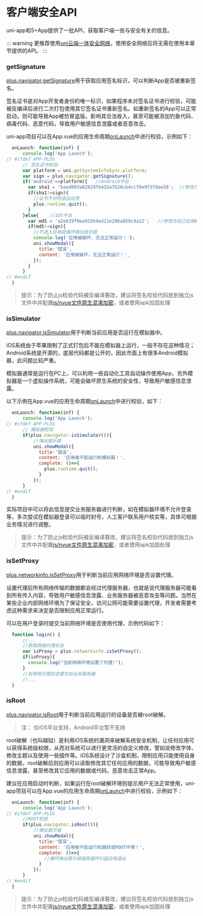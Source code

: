# 客户端安全API

uni-app和5+App提供了一批API，获取客户端一些与安全有关的信息。

::: warning
更推荐使用[uni云端一体安全网络](https://doc.dcloud.net.cn/uniCloud/secure-network.html)，使用安全网络后将无需在使用本章节提供的API。
:::

### getSignature
[plus.navigator.getSignature](https://www.html5plus.org/doc/zh_cn/navigator.html#plus.navigator.getSignature)用于获取应用签名标识，可以判断App是否被重新签名。

签名证书是对App开发者身份的唯一标识，如果程序未对签名证书进行校验，可能被反编译后进行二次打包使用其它签名证书重新签名。如重新签名的App可以正常启动，则可能导致App被仿冒盗版，影响其合法收入，甚至可能被添加钓鱼代码、病毒代码、恶意代码，导致用户敏感信息泄露或者恶意攻击。

uni-app项目可以在App.vue的应用生命周期[onLaunch](https://uniapp.dcloud.io/collocation/frame/lifecycle?id=%e5%ba%94%e7%94%a8%e7%94%9f%e5%91%bd%e5%91%a8%e6%9c%9f)中进行校验，示例如下：
``` js
  onLaunch: function(inf) {
      console.log('App Launch');
// #ifdef APP-PLUS
      // 签名证书检验
      var platform = uni.getSystemInfoSync.platform;
      var sign = plus.navigator.getSignature();
      if('android'==platform){   //Android平台
        var sha1 = 'baad093a82829fb432a7b28cb4ccf0e9f37dae58';  //修改为自己应用签名证书SHA-1值，是全小写并且中间不包含“:”符号
        if(sha1!=sign){
          //证书不对时退出应用
          plus.runtime.quit();
        }
      }else{    //iOS平台
        var md5 = 'a2e629f0ea915b4ed11e296a059c9a12';   //修改为自己应用Apple Bunld ID(AppID)的md5值
        if(md5!=sign){
          //不进入应用或循环弹出提示框
          console.log('应用被破坏，无法正常运行！');
          uni.showModal({
            title:'错误',
            content: '应用被破坏，无法正常运行！',
          });
        }
      }
// #endif
  }

```

> 提示：为了防止js检验代码被反编译篡改，建议将签名校验代码放到独立js文件中并配置[js/nvue文件原生混淆加密](app-sec-confusion)，或者使用apk加固处理


### isSimulator
[plus.navigator.isSimulator](https://www.html5plus.org/doc/zh_cn/navigator.html#plus.navigator.isSimulator)用于判断当前应用是否运行在模拟器中。

iOS系统由于苹果限制了正式打包后不能在模拟器上运行，一般不存在这种情况；Android系统是开源的，底层代码都是公开的，因此市面上有很多Android模拟器，此问题比较严重。

模拟器通常是运行在PC上，可以利用一些自动化工具自动操作使用App，另外模拟器是一个虚拟操作系统，可能会破坏原生系统的安全性，导致用户敏感信息泄露。

以下示例在App.vue的应用生命周期[onLaunch](https://uniapp.dcloud.io/collocation/frame/lifecycle?id=%e5%ba%94%e7%94%a8%e7%94%9f%e5%91%bd%e5%91%a8%e6%9c%9f)中进行校验，如下：
``` js
  onLaunch: function(inf) {
      console.log('App Launch');
// #ifdef APP-PLUS
      // 模拟器检验
      if(plus.navigator.isSimulator()){
          //弹出提示框
          uni.showModal({
            title:'错误',
            content: '应用被不能运行到模拟器！',
            complete: ()=>{
              plus.runtime.quit();
            }
          });
      }
// #endif
  }
```

实际项目中可以将此信息提交业务服务器进行判断，如在模拟器环境不允许登录等，多次尝试在模拟器登录可以临时封号，人工客户联系用户核实等，具体可根据业务情况进行调整。

> 提示：为了防止js检验代码被反编译篡改，建议将签名校验代码放到独立js文件中并配置[js/nvue文件原生混淆加密](app-sec-confusion)，或者使用apk加固处理


### isSetProxy
[plus.networkinfo.isSetProxy](https://www.html5plus.org/doc/zh_cn/device.html#plus.networkinfo.isSetProxy)用于判断当前应用网络环境是否设置代理。

设置代理后所有网络传输的数据都会经过代理服务器，也就是说代理服务器可能看到所有传入内容，导致用户敏感信息泄露、业务服务器被恶意攻击等问题。当然在某些企业内部网络环境为了保证安全，访问公网可能需要设置代理，开发者需要考虑这种需求来决定是否限制应用正常运行。

可以在用户登录时提交当前网络环境是否使用代理，示例代码如下：
``` js
  function login() {
      //...
      //获取网络代理状态
      var isProxy = plus.networkinfo.isSetProxy();
      if(isProxy){
        console.log("当前网络环境设置了代理!");
      }
      //将使用代理状态提交给业务服务器
      //...
  }

```




### isRoot
[plus.navigator.isRoot](https://www.html5plus.org/doc/zh_cn/navigator.html#plus.navigator.isRoot)用于判断当前应用运行的设备是否被root破解。

> 注： 仅iOS平台支持，Android平台暂不支持

root破解（也叫越狱）是利用iOS系统的漏洞来破解系统安全机制，让任何应用可以获得系统级权限，从而对系统可以进行更灵活的自定义修改，譬如说修改字体、修改主题以及使用一些插件等。iOS系统设计了沙盒机制，限制应用只能使用自身的数据，root破解后则应用可以读取修改其它任何应用的数据，可能导致用户敏感信息泄露，甚至修改其它应用的数据或代码，恶意攻击正常App。

建议在应用启动时判断，如果运行在root破解环境则提示用户无法正常使用，uni-app项目可以在App.vue的应用生命周期[onLaunch](https://uniapp.dcloud.io/collocation/frame/lifecycle?id=%e5%ba%94%e7%94%a8%e7%94%9f%e5%91%bd%e5%91%a8%e6%9c%9f)中进行校验，示例如下：

``` js
  onLaunch: function(inf) {
      console.log('App Launch');
// #ifdef APP-PLUS
      //ROOT检验
      if(plus.navigator.isRoot()){
          //弹出提示框
          uni.showModal({
            title:'错误',
            content: '应用被不能运行到越狱或ROOT环境！',
            complete: ()=>{
              //循环弹出提示框或死循环引起应用退出
            }
          });
      }
// #endif
  }
```


> 提示：为了防止js检验代码被反编译篡改，建议将签名校验代码放到独立js文件中并配置[js/nvue文件原生混淆加密](app-sec-confusion)，或者使用apk加固处理


